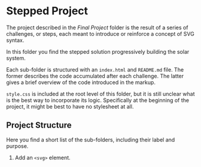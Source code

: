 # Stepped Project

The project described in the _Final Project_ folder is the result of a series of challenges, or steps, each meant to introduce or reinforce a concept of SVG syntax.

In this folder you find the stepped solution progressively building the solar system.

Each sub-folder is structured with an `index.html` and `README.md` file. The former describes the code accumulated after each challenge. The latter gives a brief overview of the code introduced in the markup.

`style.css` is included at the root level of this folder, but it is still unclear what is the best way to incorporate its logic. Specifically at the beginning of the project, it might be best to have no stylesheet at all.

## Project Structure

Here you find a short list of the sub-folders, including their label and purpose.

1. Add an `<svg>` element.